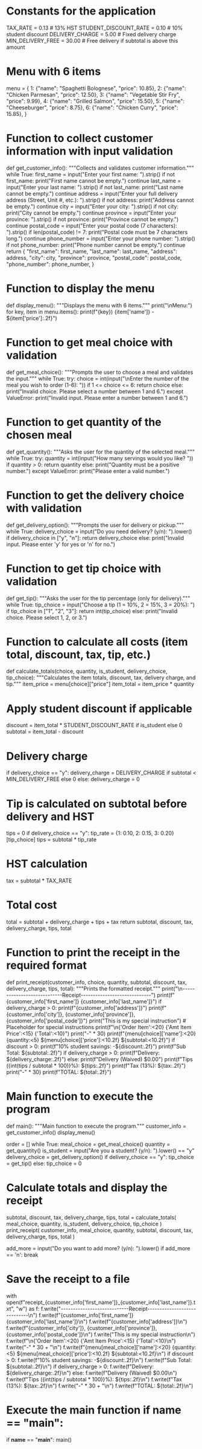 # Constants for the application
TAX_RATE = 0.13 # 13% HST
STUDENT_DISCOUNT_RATE = 0.10 # 10% student discount
DELIVERY_CHARGE = 5.00 # Fixed delivery charge
MIN_DELIVERY_FREE = 30.00 # Free delivery if subtotal is above this amount

# Menu with 6 items
menu = {
1: {"name": "Spaghetti Bolognese", "price": 10.85},
2: {"name": "Chicken Parmesan", "price": 12.50},
3: {"name": "Vegetable Stir Fry", "price": 9.99},
4: {"name": "Grilled Salmon", "price": 15.50},
5: {"name": "Cheeseburger", "price": 8.75},
6: {"name": "Chicken Curry", "price": 15.85},
}

# Function to collect customer information with input validation
def get_customer_info():
"""Collects and validates customer information."""
while True:
first_name = input("Enter your first name: ").strip()
if not first_name:
print("First name cannot be empty.")
continue
last_name = input("Enter your last name: ").strip()
if not last_name:
print("Last name cannot be empty.")
continue
address = input("Enter your full delivery address (Street, Unit #, etc.): ").strip()
if not address:
print("Address cannot be empty.")
continue
city = input("Enter your city: ").strip()
if not city:
print("City cannot be empty.")
continue
province = input("Enter your province: ").strip()
if not province:
print("Province cannot be empty.")
continue
postal_code = input("Enter your postal code (7 characters): ").strip()
if len(postal_code) != 7:
print("Postal code must be 7 characters long.")
continue
phone_number = input("Enter your phone number: ").strip()
if not phone_number:
print("Phone number cannot be empty.")
continue
return {
"first_name": first_name,
"last_name": last_name,
"address": address,
"city": city,
"province": province,
"postal_code": postal_code,
"phone_number": phone_number,
}

# Function to display the menu
def display_menu():
"""Displays the menu with 6 items."""
print("\nMenu:")
for key, item in menu.items():
print(f"{key}) {item['name']} - ${item['price']:.2f}")

# Function to get meal choice with validation
def get_meal_choice():
"""Prompts the user to choose a meal and validates the input."""
while True:
try:
choice = int(input("\nEnter the number of the meal you wish to order (1-6): "))
if 1 <= choice <= 6:
return choice
else:
print("Invalid choice. Please select a number between 1 and 6.")
except ValueError:
print("Invalid input. Please enter a number between 1 and 6.")

# Function to get quantity of the chosen meal
def get_quantity():
"""Asks the user for the quantity of the selected meal."""
while True:
try:
quantity = int(input("How many servings would you like? "))
if quantity > 0:
return quantity
else:
print("Quantity must be a positive number.")
except ValueError:
print("Please enter a valid number.")

# Function to get the delivery choice with validation
def get_delivery_option():
"""Prompts the user for delivery or pickup."""
while True:
delivery_choice = input("Do you need delivery? (y/n): ").lower()
if delivery_choice in ["y", "n"]:
return delivery_choice
else:
print("Invalid input. Please enter 'y' for yes or 'n' for no.")

# Function to get tip choice with validation
def get_tip():
"""Asks the user for the tip percentage (only for delivery)."""
while True:
tip_choice = input("Choose a tip (1 = 10%, 2 = 15%, 3 = 20%): ")
if tip_choice in ["1", "2", "3"]:
return int(tip_choice)
else:
print("Invalid choice. Please select 1, 2, or 3.")

# Function to calculate all costs (item total, discount, tax, tip, etc.)
def calculate_totals(choice, quantity, is_student, delivery_choice, tip_choice):
"""Calculates the item totals, discount, tax, delivery charge, and tip."""
item_price = menu[choice]["price"]
item_total = item_price * quantity

# Apply student discount if applicable
discount = item_total * STUDENT_DISCOUNT_RATE if is_student else 0
subtotal = item_total - discount

# Delivery charge
if delivery_choice == "y":
delivery_charge = DELIVERY_CHARGE if subtotal < MIN_DELIVERY_FREE else 0
else:
delivery_charge = 0

# Tip is calculated on subtotal before delivery and HST
tips = 0
if delivery_choice == "y":
tip_rate = {1: 0.10, 2: 0.15, 3: 0.20}[tip_choice]
tips = subtotal * tip_rate

# HST calculation
tax = subtotal * TAX_RATE

# Total cost
total = subtotal + delivery_charge + tips + tax
return subtotal, discount, tax, delivery_charge, tips, total

# Function to print the receipt in the required format
def print_receipt(customer_info, choice, quantity, subtotal, discount, tax, delivery_charge, tips, total):
"""Prints the formatted receipt."""
print("\n----------------------------Receipt-----------------------------")
print(f"{customer_info['first_name']} {customer_info['last_name']}")
if delivery_charge > 0:
print(f"{customer_info['address']}")
print(f"{customer_info['city']}, {customer_info['province']}, {customer_info['postal_code']}")
print("This is my special instruction") # Placeholder for special instructions
print(f"\n{'Order Item':<20} {'Amt Item Price':<15} {'Total':<10}")
print("-" * 30)
print(f"{menu[choice]['name']:<20} {quantity:<5} ${menu[choice]['price']:<10.2f} ${subtotal:<10.2f}")
if discount > 0:
print(f"10% student savings: -${discount:.2f}")
print(f"Sub Total: ${subtotal:.2f}")
if delivery_charge > 0:
print(f"Delivery: ${delivery_charge:.2f}")
else:
print(f"Delivery (Waived) $0.00")
print(f"Tips ({int(tips / subtotal * 100)}%): ${tips:.2f}")
print(f"Tax (13%): ${tax:.2f}")
print("-" * 30)
print(f"TOTAL: ${total:.2f}")

# Main function to execute the program
def main():
"""Main function to execute the program."""
customer_info = get_customer_info()
display_menu()

order = []
while True:
meal_choice = get_meal_choice()
quantity = get_quantity()
is_student = input("Are you a student? (y/n): ").lower() == "y"
delivery_choice = get_delivery_option()
if delivery_choice == "y":
tip_choice = get_tip()
else:
tip_choice = 0

# Calculate totals and display the receipt
subtotal, discount, tax, delivery_charge, tips, total = calculate_totals(
meal_choice, quantity, is_student, delivery_choice, tip_choice
)
print_receipt(
customer_info, meal_choice, quantity, subtotal, discount, tax, delivery_charge, tips, total
)

add_more = input("Do you want to add more? (y/n): ").lower()
if add_more == 'n':
break

# Save the receipt to a file
with open(f"receipt_{customer_info['first_name']}_{customer_info['last_name']}.txt", "w") as f:
f.write("----------------------------Receipt-----------------------------\n")
f.write(f"{customer_info['first_name']} {customer_info['last_name']}\n")
f.write(f"{customer_info['address']}\n")
f.write(f"{customer_info['city']}, {customer_info['province']}, {customer_info['postal_code']}\n")
f.write("This is my special instruction\n")
f.write(f"\n{'Order Item':<20} {'Amt Item Price':<15} {'Total':<10}\n")
f.write("-" * 30 + "\n")
f.write(f"{menu[meal_choice]['name']:<20} {quantity:<5} ${menu[meal_choice]['price']:<10.2f} ${subtotal:<10.2f}\n")
if discount > 0:
f.write(f"10% student savings: -${discount:.2f}\n")
f.write(f"Sub Total: ${subtotal:.2f}\n")
if delivery_charge > 0:
f.write(f"Delivery: ${delivery_charge:.2f}\n")
else:
f.write(f"Delivery (Waived) $0.00\n")
f.write(f"Tips ({int(tips / subtotal * 100)}%): ${tips:.2f}\n")
f.write(f"Tax (13%): ${tax:.2f}\n")
f.write("-" * 30 + "\n")
f.write(f"TOTAL: ${total:.2f}\n")

# Execute the main function if __name__ == "__main__":
if __name__ == "__main__":
main()
